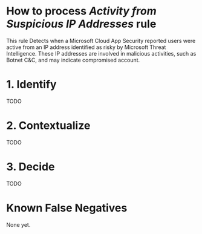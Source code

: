# How to process *Activity from Suspicious IP Addresses* rule
This rule Detects when a Microsoft Cloud App Security reported users were active from an IP address identified as risky by Microsoft Threat Intelligence. These IP addresses are involved in malicious activities, such as Botnet C&C, and may indicate compromised account.

# 1. Identify
TODO

# 2. Contextualize
TODO

# 3. Decide
TODO

# Known False Negatives
None yet.
